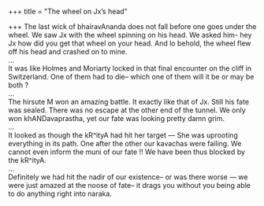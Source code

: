+++
title = "The wheel on Jx’s head"

+++
The last wick of bhairavAnanda does not fall before one goes under the
wheel. We saw Jx with the wheel spinning on his head. We asked him- hey
Jx how did you get that wheel on your head. And lo behold, the wheel
flew off his head and crashed on to mine.  
…  
It was like Holmes and Moriarty locked in that final encounter on the
cliff in Switzerland. One of them had to die– which one of them will it
be or may be both ?  
…  
The hirsute M won an amazing battle. It exactly like that of Jx. Still
his fate was sealed. There was no escape at the other end of the tunnel.
We only won khANDavaprastha, yet our fate was looking pretty damn
grim.  
…  
It looked as though the kR^ityA had hit her target — She was uprooting
everything in its path. One after the other our kavachas were failing.
We cannot even inform the muni of our fate \!\! We have been thus
blocked by the kR^ityA.  
…  
Definitely we had hit the nadir of our existence– or was there worse —
we were just amazed at the noose of fate– it drags you without you being
able to do anything right into naraka.
